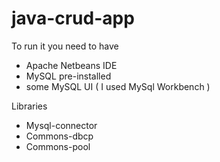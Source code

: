 # java-crud-app
To run it you need to have
* Apache Netbeans IDE
* MySQL pre-installed
* some MySQL UI ( I used MySql Workbench )

Libraries
* Mysql-connector
* Commons-dbcp
* Commons-pool
